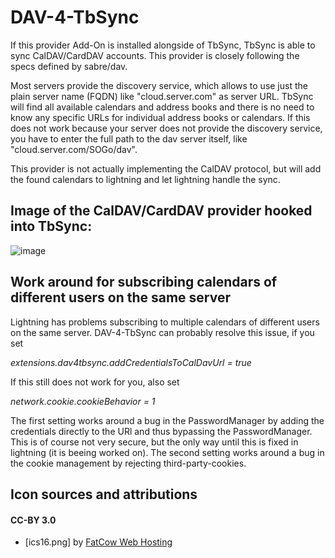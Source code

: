 # DAV-4-TbSync
If this provider Add-On is installed alongside of TbSync, TbSync is able to sync CalDAV/CardDAV accounts. This provider is closely following the specs defined by sabre/dav.

Most servers provide the discovery service, which allows to use just the plain server name (FQDN) like "cloud.server.com" as server URL. TbSync will find all available calendars and address books and there is no need to know any specific URLs for individual address books or calendars. If this does not work because your server does not provide the discovery service, you have to enter the full path to the dav server itself, like "cloud.server.com/SOGo/dav".

This provider is not actually implementing the CalDAV protocol, but will add the found calendars to lightning and let lightning handle the sync. 

## Image of the CalDAV/CardDAV provider hooked into TbSync:

![image](https://raw.githubusercontent.com/jobisoft/DAV-4-TbSync/master/screenshots/AddAccount.png)

## Work around for subscribing calendars of different users on the same server

Lightning has problems subscribing to multiple calendars of different users on the same server. DAV-4-TbSync can probably resolve this issue, if you set

*extensions.dav4tbsync.addCredentialsToCalDavUrl = true*

If this still does not work for you, also set

*network.cookie.cookieBehavior = 1*

The first setting works around a bug in the PasswordManager by adding the credentials directly to the URl and thus bypassing the PasswordManager. This is of course not very secure, but the only way until this is fixed in lightning (it is beeing worked on).
The second setting works around a bug in the cookie management by rejecting third-party-cookies. 


## Icon sources and attributions

#### CC-BY 3.0
* [ics16.png] by [FatCow Web Hosting](https://www.iconfinder.com/icons/35803/)
